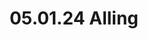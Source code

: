 ---
layout: photo_set
title: 05.01.24 Alling
description: "Fotos vom 05.01.24 in Alling."

photos:
    set: 2022/05_01_23-alling/alling
    size: 19
---